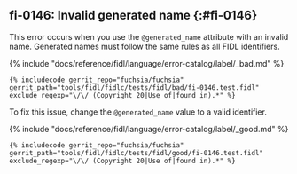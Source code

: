## fi-0146: Invalid generated name {:#fi-0146}

This error occurs when you use the `@generated_name` attribute with an invalid
name. Generated names must follow the same rules as all FIDL identifiers.

{% include "docs/reference/fidl/language/error-catalog/label/_bad.md" %}

```fidl
{% includecode gerrit_repo="fuchsia/fuchsia" gerrit_path="tools/fidl/fidlc/tests/fidl/bad/fi-0146.test.fidl" exclude_regexp="\/\/ (Copyright 20|Use of|found in).*" %}
```

To fix this issue, change the `@generated_name` value to a valid identifier.

{% include "docs/reference/fidl/language/error-catalog/label/_good.md" %}

```fidl
{% includecode gerrit_repo="fuchsia/fuchsia" gerrit_path="tools/fidl/fidlc/tests/fidl/good/fi-0146.test.fidl" exclude_regexp="\/\/ (Copyright 20|Use of|found in).*" %}
```
